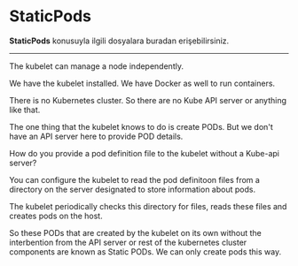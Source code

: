 # StaticPods
**StaticPods** konusuyla ilgili dosyalara buradan erişebilirsiniz.
***
The kubelet can manage a node independently.

We have the kubelet installed. We have Docker as well to run containers.

There is no Kubernetes cluster. So there are no Kube API server or anything like that.

The one thing that the kubelet knows to do is create PODs. But we don't have an API server here to provide POD details.  

How do you provide a pod definition file to the kubelet without a Kube-api server?

You can configure the kubelet to read the pod definitoon files from a directory on the server designated to store information about pods.

The kubelet periodically checks this directory for files, reads these files and creates pods on the host.  

So these PODs that are created by the kubelet on its own without the interbention from the API server or rest of the kubernetes cluster components are known as Static
PODs. We can only create pods this way. 


 
